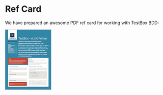 # Ref Card

We have prepared an awesome PDF ref card for working with TestBox BDD:

<a href="https://github.com/ColdBox/cbox-refcards/raw/master/TestBox%20xUnit%20Primer/TestBox-xUnit-Refcard.pdf"><img src="../images/testbox-xunit-refcard-150.png"></a>
